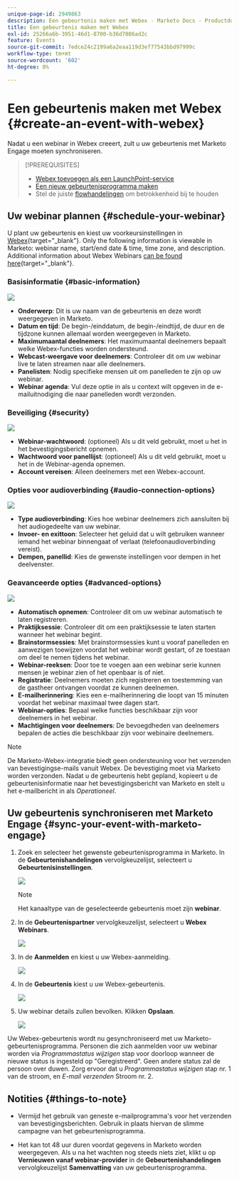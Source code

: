 ```yaml
---
unique-page-id: 2949863
description: Een gebeurtenis maken met Webex - Marketo Docs - Productdocumentatie
title: Een gebeurtenis maken met Webex
exl-id: 25266a6b-3951-46d1-8700-b36d7086ad2c
feature: Events
source-git-commit: 7edce24c2199a6a2eaa119d3ef77543bbd97999c
workflow-type: tm+mt
source-wordcount: '602'
ht-degree: 0%

---
```


# Een gebeurtenis maken met Webex {#create-an-event-with-webex}

Nadat u een webinar in Webex creeert, zult u uw gebeurtenis met Marketo Engage moeten synchroniseren.

>[!PREREQUISITES]
>
>* [Webex toevoegen als een LaunchPoint-service](/help/marketo/product-docs/administration/additional-integrations/add-webex-as-a-launchpoint-service.md)
>* [Een nieuw gebeurtenisprogramma maken](/help/marketo/product-docs/demand-generation/events/understanding-events/create-a-new-event-program.md)
>* Stel de juiste [flowhandelingen](/help/marketo/product-docs/core-marketo-concepts/smart-campaigns/flow-actions/add-a-flow-step-to-a-smart-campaign.md) om betrokkenheid bij te houden

## Uw webinar plannen {#schedule-your-webinar}

U plant uw gebeurtenis en kiest uw voorkeursinstellingen in [Webex](https://www.webex.com/){target="_blank"}. Only the following information is viewable in Marketo: webinar name, start/end date & time, time zone, and description. Additional information about Webex Webinars [can be found here](https://help.webex.com/en-us/landing/ld-7srxjs-WebexWebinars/Webex-Webinars){target="_blank"}.

### Basisinformatie {#basic-information}

![](assets/create-an-event-with-webex-1.png)

* **Onderwerp**: Dit is uw naam van de gebeurtenis en deze wordt weergegeven in Marketo.
* **Datum en tijd**: De begin-/einddatum, de begin-/eindtijd, de duur en de tijdzone kunnen allemaal worden weergegeven in Marketo.
* **Maximumaantal deelnemers**: Het maximumaantal deelnemers bepaalt welke Webex-functies worden ondersteund.
* **Webcast-weergave voor deelnemers**: Controleer dit om uw webinar live te laten streamen naar alle deelnemers.
* **Panelisten**: Nodig specifieke mensen uit om panelleden te zijn op uw webinar.
* **Webinar agenda**: Vul deze optie in als u context wilt opgeven in de e-mailuitnodiging die naar panelleden wordt verzonden.

### Beveiliging {#security}

![](assets/create-an-event-with-webex-2.png)

* **Webinar-wachtwoord**: (optioneel) Als u dit veld gebruikt, moet u het in het bevestigingsbericht opnemen.
* **Wachtwoord voor panellijst**: (optioneel) Als u dit veld gebruikt, moet u het in de Webinar-agenda opnemen.
* **Account vereisen**: Alleen deelnemers met een Webex-account.

### Opties voor audioverbinding {#audio-connection-options}

![](assets/create-an-event-with-webex-3.png)

* **Type audioverbinding**: Kies hoe webinar deelnemers zich aansluiten bij het audiogedeelte van uw webinar.
* **Invoer- en exittoon**: Selecteer het geluid dat u wilt gebruiken wanneer iemand het webinar binnengaat of verlaat (telefoonaudioverbinding vereist).
* **Dempen, panellid**: Kies de gewenste instellingen voor dempen in het deelvenster.

### Geavanceerde opties {#advanced-options}

![](assets/create-an-event-with-webex-4.png)

* **Automatisch opnemen**: Controleer dit om uw webinar automatisch te laten registreren.
* **Praktijksessie**: Controleer dit om een praktijksessie te laten starten wanneer het webinar begint.
* **Brainstormsessies**: Met brainstormsessies kunt u vooraf panelleden en aanwezigen toewijzen voordat het webinar wordt gestart, of ze toestaan om deel te nemen tijdens het webinar.
* **Webinar-reeksen**: Door toe te voegen aan een webinar serie kunnen mensen je webinar zien of het openbaar is of niet.
* **Registratie**: Deelnemers moeten zich registreren en toestemming van de gastheer ontvangen voordat ze kunnen deelnemen.
* **E-mailherinnering**: Kies een e-mailherinnering die loopt van 15 minuten voordat het webinar maximaal twee dagen start.
* **Webinar-opties**: Bepaal welke functies beschikbaar zijn voor deelnemers in het webinar.
* **Machtigingen voor deelnemers**: De bevoegdheden van deelnemers bepalen de acties die beschikbaar zijn voor webinaire deelnemers.

>[!NOTE]
>
>De Marketo-Webex-integratie biedt geen ondersteuning voor het verzenden van bevestigingse-mails vanuit Webex. De bevestiging moet via Marketo worden verzonden. Nadat u de gebeurtenis hebt gepland, kopieert u de gebeurtenisinformatie naar het bevestigingsbericht van Marketo en stelt u het e-mailbericht in als _Operationeel_.

## Uw gebeurtenis synchroniseren met Marketo Engage {#sync-your-event-with-marketo-engage}

1. Zoek en selecteer het gewenste gebeurtenisprogramma in Marketo. In de **Gebeurtenishandelingen** vervolgkeuzelijst, selecteert u **Gebeurtenisinstellingen**.

   ![](assets/create-an-event-with-webex-5.png)

   >[!NOTE]
   >
   >Het kanaaltype van de geselecteerde gebeurtenis moet zijn **webinar**.

1. In de **Gebeurtenispartner** vervolgkeuzelijst, selecteert u **Webex Webinars**.

   ![](assets/create-an-event-with-webex-6.png)

1. In de **Aanmelden** en kiest u uw Webex-aanmelding.

   ![](assets/create-an-event-with-webex-7.png)

1. In de **Gebeurtenis** kiest u uw Webex-gebeurtenis.

   ![](assets/create-an-event-with-webex-8.png)

1. Uw webinar details zullen bevolken. Klikken **Opslaan**.

   ![](assets/create-an-event-with-webex-9.png)

Uw Webex-gebeurtenis wordt nu gesynchroniseerd met uw Marketo-gebeurtenisprogramma. Personen die zich aanmelden voor uw webinar worden via _Programmastatus wijzigen_ stap voor doorloop wanneer de nieuwe status is ingesteld op &quot;Geregistreerd&quot;. Geen andere status zal de persoon over duwen. Zorg ervoor dat u _Programmastatus wijzigen_ stap nr. 1 van de stroom, en _E-mail verzenden_ Stroom nr. 2.

## Notities {#things-to-note}

* Vermijd het gebruik van geneste e-mailprogramma&#39;s voor het verzenden van bevestigingsberichten. Gebruik in plaats hiervan de slimme campagne van het gebeurtenisprogramma.

* Het kan tot 48 uur duren voordat gegevens in Marketo worden weergegeven. Als u na het wachten nog steeds niets ziet, klikt u op **Vernieuwen vanaf webinar-provider** in de **Gebeurtenishandelingen** vervolgkeuzelijst **Samenvatting** van uw gebeurtenisprogramma.
